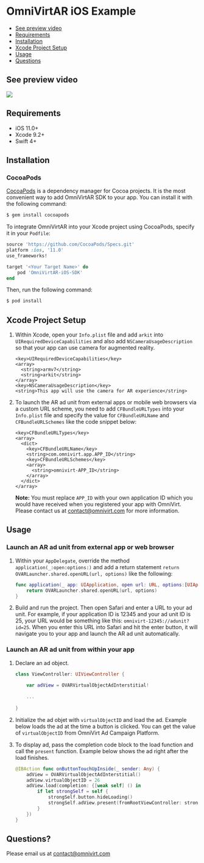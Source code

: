 # OmniVirtAR iOS Example

- [See preview video](#See-preview-video)
- [Requirements](#Requirements)
- [Installation](#Installation)
- [Xcode Project Setup](#Xcode-project-setup)
- [Usage](#Usage)
- [Questions](#Questions)

## See preview video

[![](https://img.youtube.com/vi/yXZN9jkQKro/0.jpg)](https://www.youtube.com/watch?v=yXZN9jkQKro)

## Requirements

- iOS 11.0+
- Xcode 9.2+
- Swift 4+

## Installation

### CocoaPods

[CocoaPods](http://cocoapods.org) is a dependency manager for Cocoa projects. It is the most convenient way to add OmniVirtAR SDK to your app. You can install it with the following command:

```bash
$ gem install cocoapods
```

To integrate OmniVirtAR into your Xcode project using CocoaPods, specify it in your `Podfile`:

```ruby
source 'https://github.com/CocoaPods/Specs.git'
platform :ios, '11.0'
use_frameworks!

target '<Your Target Name>' do
    pod 'OmniVirtAR-iOS-SDK'
end
```

Then, run the following command:

```bash
$ pod install
```

## Xcode Project Setup

1. Within Xcode, open your `Info.plist` file and add `arkit` into `UIRequiredDeviceCapabilities` and also add `NSCameraUsageDescription` so that your app can use camera for augmented reality.

    ```
    <key>UIRequiredDeviceCapabilities</key>
    <array>
      <string>armv7</string>
      <string>arkit</string>
    </array>
	<key>NSCameraUsageDescription</key>
	<string>This app will use the camera for AR experience</string>
    ```

2. To launch the AR ad unit from external apps or mobile web browsers via a custom URL scheme, you need to add `CFBundleURLTypes` into your `Info.plist` file and specify the value for `CFBundleURLName` and `CFBundleURLSchemes` like the code snippet below:

    ```
    <key>CFBundleURLTypes</key>
	<array>
	  <dict>
	    <key>CFBundleURLName</key>
	    <string>com.omnivirt.app.APP_ID</string>
        <key>CFBundleURLSchemes</key>
        <array>
          <string>omnivirt-APP_ID</string>
        </array>
      </dict>
	</array>
    ```

    **Note:** You must replace `APP_ID` with your own application ID which you would have received when you registered your app with OmniVirt. Please contact us at [contact@omnivirt.com](mailto:contact@omnivirt.com) for more information.

## Usage

### **Launch an AR ad unit from external app or web browser**

1. Within your `AppDelegate`, override the method `application(_:open:options:)` and add a return statement `return OVARLauncher.shared.openURL(url, options)` like the following:

    ```swift
    func application(_ app: UIApplication, open url: URL, options:[UIApplicationOpenURLOptionsKey : Any] = [:]) -> Bool {
        return OVARLauncher.shared.openURL(url, options)
    }
    ```

2. Build and run the project. Then open Safari and enter a URL to your ad unit. For example, if your application ID is 12345 and your ad unit ID is 25, your URL would be something like this: `omnivirt-12345://adunit?id=25`. When you enter this URL into Safari and hit the enter button, it will navigate you to your app and launch the AR ad unit automatically.

### **Launch an AR ad unit from within your app**

1. Declare an ad object.

    ```swift
    class ViewController: UIViewController {
        
        var adView = OVARVirtualObjectAdInterstitial!
        
        ...
        
    }
    ```

3. Initialize the ad objet with `virtualObjectID` and load the ad. Example below loads the ad at the time a button is clicked. You can get the value of `virtualObjectID` from OmniVirt Ad Campaign Platform.

4. To display ad, pass the completion code block to the load function and call the `present` function. Example below shows the ad right after the load finishes.

    ```swift
    @IBAction func onButtonTouchUpInside(_ sender: Any) {
        adView = OVARVirtualObjectAdInterstitial()
        adView.virtualObjectID = 26
        adView.load(completion: {[weak self] () in
            if let strongSelf = self {
                strongSelf.button.hideLoading()
                strongSelf.adView.present(fromRootViewController: strongSelf)
            }
        })
    }
    ```

## Questions?

Please email us at [contact@omnivirt.com](mailto:contact@omnivirt.com)
